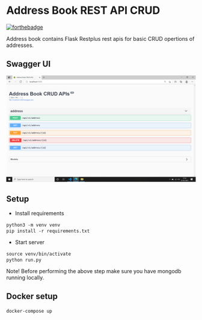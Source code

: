 # Address Book REST API CRUD
[![forthebadge](https://forthebadge.com/images/badges/made-with-python.svg)](https://forthebadge.com)

Address book contains Flask Restplus rest apis for basic CRUD opertions of addresses.

## Swagger UI
<img src="https://github.com/YogeshUpdhyay/addressbook-restapi-crud/blob/main/img/example.png"></img>

## Setup 
- Install requirements
```
python3 -m venv venv
pip install -r requirements.txt
```

- Start server
```
source venv/bin/activate
python run.py 
```
Note! Before performing the above step make sure you have mongodb running locally.


## Docker setup
```
docker-compose up
```